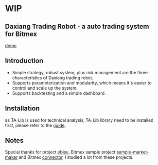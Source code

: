 # WIP

## Daxiang Trading Robot - a auto trading system for Bitmex    
[demo]()

## Introduction    
- Simple strategy, robust system, plus risk management are the three characteristics of Daxiang trading robot.      
- Supports parameterization and modularity, which means it's easier to control and scale up the system.      
- Supports backtesting and a simple dashboard.   

## Installation  
as TA-Lib is used for technical analysis, TA-Lib library need to be installed first, please refer to the [guide](https://mrjbq7.github.io/ta-lib/install.html).

## Notes   
Special thanks for project [ebisu](https://github.com/noda-sin/ebisu), Bitmex sample project [sample-market-maker](https://github.com/BitMEX/sample-market-maker) and Bitmex [connector](https://github.com/BitMEX/api-connectors), I studied a lot from these projects. 